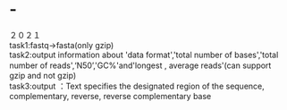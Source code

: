 # -
２０２１  
  task1:fastq->fasta(only gzip)  
  task2:output information about 'data format','total number of bases','total number of reads',‘N50’,'GC%'and'longest , average reads'(can support　gzip and not gzip)   
  task3:output ：Text specifies the designated region of the sequence, complementary, reverse, reverse complementary base  
